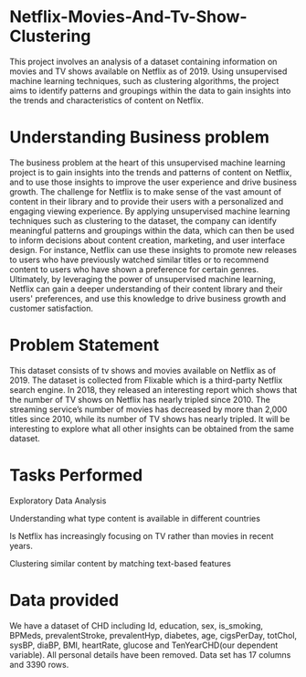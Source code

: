 # Netflix-Movies-And-Tv-Show-Clustering

This project involves an analysis of a dataset containing information on movies and TV shows available on Netflix as of 2019. Using unsupervised machine learning techniques, such as clustering algorithms, the project aims to identify patterns and groupings within the data to gain insights into the trends and characteristics of content on Netflix.

# Understanding Business problem

The business problem at the heart of this unsupervised machine learning project is to gain insights into the trends and patterns of content on Netflix, and to use those insights to improve the user experience and drive business growth. The challenge for Netflix is to make sense of the vast amount of content in their library and to provide their users with a personalized and engaging viewing experience. By applying unsupervised machine learning techniques such as clustering to the dataset, the company can identify meaningful patterns and groupings within the data, which can then be used to inform decisions about content creation, marketing, and user interface design. For instance, Netflix can use these insights to promote new releases to users who have previously watched similar titles or to recommend content to users who have shown a preference for certain genres. Ultimately, by leveraging the power of unsupervised machine learning, Netflix can gain a deeper understanding of their content library and their users' preferences, and use this knowledge to drive business growth and customer satisfaction.

# Problem Statement

This dataset consists of tv shows and movies available on Netflix as of 2019. The dataset is collected from Flixable which is a third-party Netflix search engine. In 2018, they released an interesting report which shows that the number of TV shows on Netflix has nearly tripled since 2010. The streaming service’s number of movies has decreased by more than 2,000 titles since 2010, while its number of TV shows has nearly tripled. It will be interesting to explore what all other insights can be obtained from the same dataset.

# Tasks Performed
Exploratory Data Analysis

Understanding what type content is available in different countries

Is Netflix has increasingly focusing on TV rather than movies in recent years.

Clustering similar content by matching text-based features

# Data provided

We have a dataset of CHD including Id, education, sex, is_smoking, BPMeds, prevalentStroke, prevalentHyp, diabetes, age, cigsPerDay, totChol, sysBP, diaBP, BMI, heartRate, glucose and TenYearCHD(our dependent variable). All personal details have been removed. Data set has 17 columns and 3390 rows.
